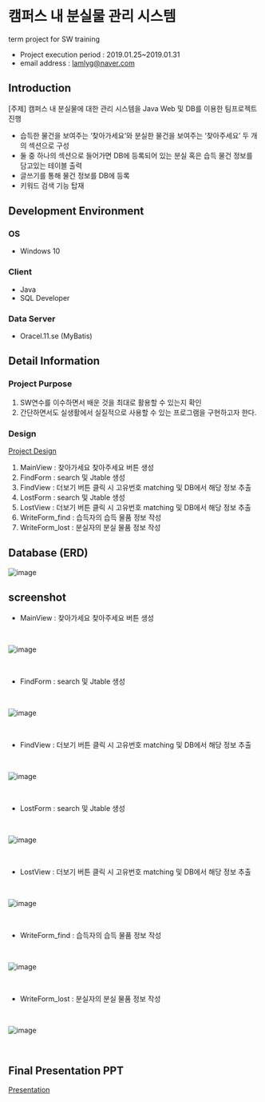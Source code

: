 # 캠퍼스 내 분실물 관리 시스템
term project for SW training <br />
- Project execution period : 2019.01.25~2019.01.31 <br/>
- email address : lamlyg@naver.com <br />

## Introduction
[주제] 캠퍼스 내 분실물에 대한 관리 시스템을 Java Web 및 DB를 이용한 팀프로젝트 진행 <br/>
- 습득한 물건을 보여주는 ‘찾아가세요’와 분실한 물건을 보여주는 ‘찾아주세요’ 두 개의 섹션으로 구성
- 둘 중 하나의 섹션으로 들어가면 DB에 등록되어 있는 분실 혹은 습득 물건 정보를 담고있는 테이블 출력
- 글쓰기를 통해 물건 정보를 DB에 등록
- 키워드 검색 기능 탑재

## Development Environment
### OS 
- Windows 10
### Client
- Java
- SQL Developer
### Data Server
- Oracel.11.se (MyBatis)

## Detail Information
### Project Purpose
1. SW연수를 이수하면서 배운 것을 최대로 활용할 수 있는지 확인 
2. 간단하면서도 실생활에서 실질적으로 사용할 수 있는 프로그램을 구현하고자 한다.
### Design
[Project Design](https://github.com/lamlyg/Mulcam-TeamProject/blob/master/Project_Prototype.pdf)
1. MainView : 찾아가세요 찾아주세요 버튼 생성
2. FindForm : search 및 Jtable 생성
3. FindView : 더보기 버튼 클릭 시 고유번호 matching 및 DB에서 해당 정보 추출
4. LostForm : search 및 Jtable 생성
5. LostView : 더보기 버튼 클릭 시 고유번호 matching 및 DB에서 해당 정보 추출
6. WriteForm_find : 습득자의 습득 물품 정보 작성
7. WriteForm_lost : 분실자의 분실 물품 정보 작성


## Database (ERD)
![image](https://user-images.githubusercontent.com/33417495/87373685-18970100-c5c5-11ea-8bfa-f7ccc97cb959.png)

## screenshot
- MainView : 찾아가세요 찾아주세요 버튼 생성

<br />

![image](https://user-images.githubusercontent.com/33417495/87376300-8e4f9c80-c5c6-11ea-97b0-0dd02f2e936f.png)

<br />

- FindForm : search 및 Jtable 생성

<br />

![image](https://user-images.githubusercontent.com/33417495/87376489-a0313f80-c5c6-11ea-8c46-1f68a8782267.png)

<br />

- FindView : 더보기 버튼 클릭 시 고유번호 matching 및 DB에서 해당 정보 추출

<br />

![image](https://user-images.githubusercontent.com/33417495/87376613-acb59800-c5c6-11ea-9815-87d919f67b4c.png)

<br />

- LostForm : search 및 Jtable 생성

<br />

![image](https://user-images.githubusercontent.com/33417495/87376924-cce55700-c5c6-11ea-8724-9dbc7b62bb78.png)

<br />

- LostView : 더보기 버튼 클릭 시 고유번호 matching 및 DB에서 해당 정보 추출

<br />

![image](https://user-images.githubusercontent.com/33417495/87377065-dbcc0980-c5c6-11ea-8fd2-e82472670581.png)

<br />

- WriteForm_find : 습득자의 습득 물품 정보 작성

<br />

![image](https://user-images.githubusercontent.com/33417495/87376812-bf2fd180-c5c6-11ea-8d1c-65621420980b.png)

<br />

- WriteForm_lost : 분실자의 분실 물품 정보 작성

<br />

![image](https://user-images.githubusercontent.com/33417495/87377202-e8506200-c5c6-11ea-90a0-b8e124611031.png)

<br />

## Final Presentation PPT
[Presentation](https://github.com/lamlyg/Mulcam-TeamProject/blob/master/Project_Report.pdf)
